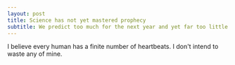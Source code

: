 ```yaml
---
layout: post
title: Science has not yet mastered prophecy
subtitle: We predict too much for the next year and yet far too little for the next ten.
---
```

I believe every human has a finite number of heartbeats. I don't intend to waste any of mine.

